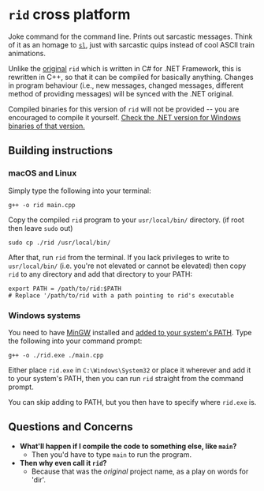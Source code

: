 # `rid` cross platform
Joke command for the command line. Prints out sarcastic messages. Think of it as an homage to [`sl`](https://github.com/mtoyoda/sl), just with sarcastic quips instead of cool ASCII train animations.

Unlike the [original](https://github.com/SpeedStriker243/rid-dotnet) `rid` which is written in C# for .NET Framework, this is rewritten in C++, so that it can be compiled for basically anything. Changes in program behaviour (i.e., new messages, changed messages, different method of providing messages) will be synced with the .NET original.

Compiled binaries for this version of `rid` will not be provided -- you are encouraged to compile it yourself. [Check the .NET version for Windows binaries of that version.](https://github.com/SpeedStriker243/rid-dotnet/releases/tag/release)

## Building instructions
### macOS and Linux
Simply type the following into your terminal:
```
g++ -o rid main.cpp
```
Copy the compiled `rid` program to your `usr/local/bin/` directory. (if root then leave `sudo` out)
```shell
sudo cp ./rid /usr/local/bin/
```
After that, run `rid` from the terminal.
If you lack privileges to write to `usr/local/bin/` (i.e. you're not elevated or cannot be elevated) then copy `rid` to any directory and add that directory to your PATH:
```
export PATH = /path/to/rid:$PATH
# Replace '/path/to/rid with a path pointing to rid's executable
```

### Windows systems
You need to have [MinGW](http://mingw.org/) installed and [added to your system's PATH](https://www.architectryan.com/2018/03/17/add-to-the-path-on-windows-10/).
Type the following into your command prompt:
```
g++ -o ./rid.exe ./main.cpp
```
Either place `rid.exe` in `C:\Windows\System32` or place it wherever and add it to your system's PATH, then you can run `rid` straight from the command prompt.

You can skip adding to PATH, but you then have to specify where `rid.exe` is.

## Questions and Concerns
- **What'll happen if I compile the code to something else, like `main`?**
  - Then you'd have to type `main` to run the program.
- **Then why even call it `rid`?**
  - Because that was the *original* project name, as a play on words for 'dir'.

